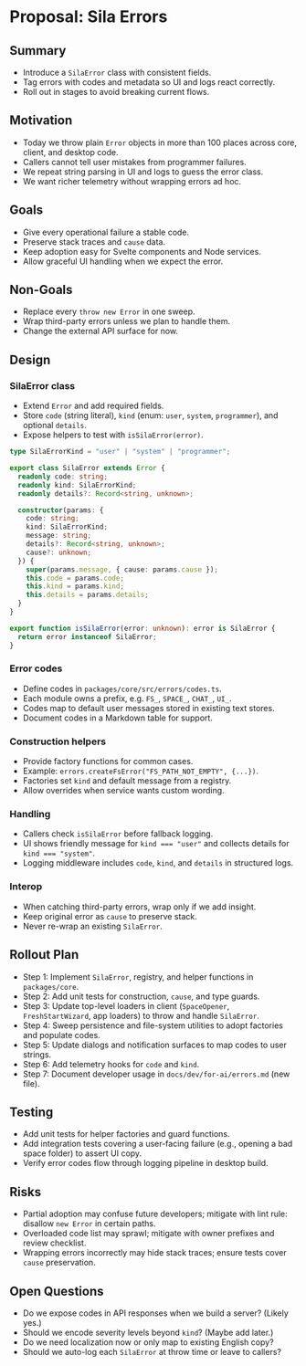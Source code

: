 # Proposal: Sila Errors

## Summary
- Introduce a `SilaError` class with consistent fields.
- Tag errors with codes and metadata so UI and logs react correctly.
- Roll out in stages to avoid breaking current flows.

## Motivation
- Today we throw plain `Error` objects in more than 100 places across core, client, and desktop code.
- Callers cannot tell user mistakes from programmer failures.
- We repeat string parsing in UI and logs to guess the error class.
- We want richer telemetry without wrapping errors ad hoc.

## Goals
- Give every operational failure a stable code.
- Preserve stack traces and `cause` data.
- Keep adoption easy for Svelte components and Node services.
- Allow graceful UI handling when we expect the error.

## Non-Goals
- Replace every `throw new Error` in one sweep.
- Wrap third-party errors unless we plan to handle them.
- Change the external API surface for now.

## Design

### SilaError class
- Extend `Error` and add required fields.
- Store `code` (string literal), `kind` (enum: `user`, `system`, `programmer`), and optional `details`.
- Expose helpers to test with `isSilaError(error)`.

```ts
type SilaErrorKind = "user" | "system" | "programmer";

export class SilaError extends Error {
  readonly code: string;
  readonly kind: SilaErrorKind;
  readonly details?: Record<string, unknown>;

  constructor(params: {
    code: string;
    kind: SilaErrorKind;
    message: string;
    details?: Record<string, unknown>;
    cause?: unknown;
  }) {
    super(params.message, { cause: params.cause });
    this.code = params.code;
    this.kind = params.kind;
    this.details = params.details;
  }
}

export function isSilaError(error: unknown): error is SilaError {
  return error instanceof SilaError;
}
```

### Error codes
- Define codes in `packages/core/src/errors/codes.ts`.
- Each module owns a prefix, e.g. `FS_`, `SPACE_`, `CHAT_`, `UI_`.
- Codes map to default user messages stored in existing text stores.
- Document codes in a Markdown table for support.

### Construction helpers
- Provide factory functions for common cases.
- Example: `errors.createFsError("FS_PATH_NOT_EMPTY", {...})`.
- Factories set `kind` and default message from a registry.
- Allow overrides when service wants custom wording.

### Handling
- Callers check `isSilaError` before fallback logging.
- UI shows friendly message for `kind === "user"` and collects details for `kind === "system"`.
- Logging middleware includes `code`, `kind`, and `details` in structured logs.

### Interop
- When catching third-party errors, wrap only if we add insight.
- Keep original error as `cause` to preserve stack.
- Never re-wrap an existing `SilaError`.

## Rollout Plan
- Step 1: Implement `SilaError`, registry, and helper functions in `packages/core`.
- Step 2: Add unit tests for construction, `cause`, and type guards.
- Step 3: Update top-level loaders in client (`SpaceOpener`, `FreshStartWizard`, app loaders) to throw and handle `SilaError`.
- Step 4: Sweep persistence and file-system utilities to adopt factories and populate codes.
- Step 5: Update dialogs and notification surfaces to map codes to user strings.
- Step 6: Add telemetry hooks for `code` and `kind`.
- Step 7: Document developer usage in `docs/dev/for-ai/errors.md` (new file).

## Testing
- Add unit tests for helper factories and guard functions.
- Add integration tests covering a user-facing failure (e.g., opening a bad space folder) to assert UI copy.
- Verify error codes flow through logging pipeline in desktop build.

## Risks
- Partial adoption may confuse future developers; mitigate with lint rule: disallow `new Error` in certain paths.
- Overloaded code list may sprawl; mitigate with owner prefixes and review checklist.
- Wrapping errors incorrectly may hide stack traces; ensure tests cover `cause` preservation.

## Open Questions
- Do we expose codes in API responses when we build a server? (Likely yes.)
- Should we encode severity levels beyond `kind`? (Maybe add later.)
- Do we need localization now or only map to existing English copy?
- Should we auto-log each `SilaError` at throw time or leave to callers?

